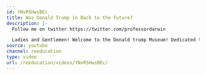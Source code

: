 ```yaml
---
id: YNvR5HwsBEc
title: Was Donald Trump in Back to the Future?
description: |-
  Follow me on twitter https://twitter.com/professordarwin

  Ladies and Gentlemen! Welcome to the Donald trump Museum! Dedicated to Americas #1 classiest and most luxurious Citizen. And America's greatest living folk hero. The one and only Donald trump. Of course we've all heard the legend, but who is the man? Inside you will learn how Donald became one of the internet’s most popular memes. Learn the amazing history of the Trump family, starting with his great-grandfather, Buford 'Mad Dog' Trump, fastest gun in the West. And stand in wonder, awe and amazement at our TOP TEN REASONS THAT DONALD TRUMP IS ACTUALLY BIFF TANNON.
source: youtube
channel: reeducation
type: video
url: /reeducation/videos/YNvR5HwsBEc/
---
```

